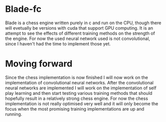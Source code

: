 # Blade-fc
Blade is a chess engine written purely in c and run on the CPU, though there will evetually be versions with cuda that support GPU computing. It is an attempt to see the effects of different training methods on the strength of the engine.
For now the used neural network used is not convolutional, since I haven't had the time to implement those yet.
# Moving forward
Since the chess implementation is now finished I will now work on the implementation of convolutional neural networks.
After the convolutional neural networks are implemented I will work on the implementation of self play learning and then start testing various training methods that should hopefully result in a relatively strong chess engine.
For now the chess implementation is not really optimised very well and it will only become the focus when the most promising training implementations are up and running.
